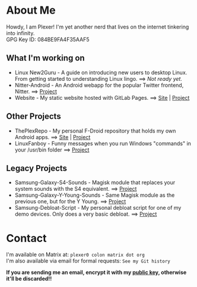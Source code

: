 # About Me
Howdy, I am Plexer! I'm yet another nerd that lives on the internet tinkering into infinity.  
GPG Key ID: 084BE9FA4F35AAF5 

## What I'm working on
* Linux New2Guru - A guide on introducing new users to desktop Linux. From getting started to understanding Linux lingo. ==> _Not ready yet._
* Nitter-Android - An Android webapp for the popular Twitter frontend, Nitter. ==> [Project](https://gitlab.com/Plexer0/Nitter-Android)
* Website - My static website hosted with GitLab Pages. ==> [Site](https://plexer0.gitlab.io) | [Project](https://gitlab.com/Plexer0/plexer0.gitlab.io)

## Other Projects
* ThePlexRepo - My personal F-Droid repository that holds my own Android apps. ==> [Site](https://theplexrepo.gitlab.io) | [Project](https://gitlab.com/ThePlexRepo/theplexrepo.gitlab.io)
* LinuxFanboy - Funny messages when you run Windows "commands" in your /usr/bin folder ==> [Project](https://gitlab.com/Plexer0/LinuxFanboy)


## Legacy Projects
* Samsung-Galaxy-S4-Sounds - Magisk module that replaces your system sounds with the S4 equivalent. ==> [Project](https://gitlab.com/Plexer0/Samsung-Galaxy-S4-Sounds)
* Samsung-Galaxy-Y-Young-Sounds - Same Magisk module as the previous one, but for the Y Young. ==> [Project](https://gitlab.com/Plexer0/Samsung-Galaxy-Y-Young)
* Samsung-Debloat-Script - My personal debloat script for one of my demo devices. Only does a very basic debloat. ==> [Project](https://gitlab.com/Plexer0/Samsung-Debloat-Script)

# Contact
I'm available on Matrix at: ```plexer0 colon matrix dot org```  
I'm also available via email for formal requests: ```See my Git history```

**If you are sending me an email, encrypt it with my [public key,](https://keys.openpgp.org/vks/v1/by-fingerprint/DFEDDC0CEEA1F0EE8C99DDCA084BE9FA4F35AAF5) otherwise it'll be discarded!!**
